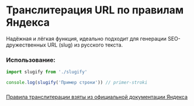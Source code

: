 # Транслитерация URL по правилам Яндекса

Надёжная и лёгкая функция, идеально подходит для генерации SEO-дружественных URL (slug) из русского текста.

### Использование:

```ts
import slugify from './slugify'

console.log(slugify('Пример строки')) // primer-stroki
```

### 

[Правила транслитерации взяты из официальной документации Яндекса](https://yandex.ru/support/nmaps/ru/app_transliteration.html)
